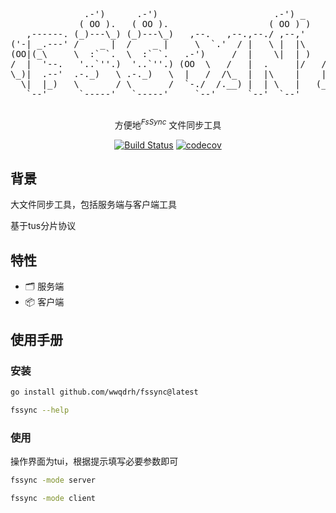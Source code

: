 <div align="center">
  <p>
      <pre style="float:center">
              .-')      .-')                      .-') _              
             ( OO ).   ( OO ).                   ( OO ) )             
   ,------. (_)---\_) (_)---\_)   ,--.   ,--.,--./ ,--,'     .-----.  
('-| _.---' /    _ |  /    _ |     \  `.'  / |   \ |  |\    '  .--./  
(OO|(_\     \  :` `.  \  :` `.   .-')     /  |    \|  | )   |  |('-.  
/  |  '--.   '..`''.)  '..`''.) (OO  \   /   |  .     |/   /_) |OO  ) 
\_)|  .--'  .-._)   \ .-._)   \  |   /  /\_  |  |\    |    ||  |`-'|  
  \|  |_)   \       / \       /  `-./  /.__) |  | \   |   (_'  '--'\  
   `--'      `-----'   `-----'     `--'      `--'  `--'      `-----'  
  </pre>
  </p>
  <p>

  <p align='center'>
方便地<sup><em>FsSync</em></sup> 文件同步工具
<br> 
</p>


[![Build Status](https://github.com/wwqdrh/fssync/actions/workflows/push.yml/badge.svg)](https://github.com/wwqdrh/fssync/actions)
[![codecov](https://codecov.io/gh/wwqdrh/fssync/branch/main/graph/badge.svg?token=4WB420ZAIO)](https://codecov.io/gh/wwqdrh/fssync)

  </p>
</div>


## 背景

大文件同步工具，包括服务端与客户端工具

基于tus分片协议

## 特性

- 🗂 服务端
- 📦 客户端

## 使用手册
### 安装

```bash
go install github.com/wwqdrh/fssync@latest

fssync --help
```

### 使用

操作界面为tui，根据提示填写必要参数即可

```bash
fssync -mode server

fssync -mode client
```